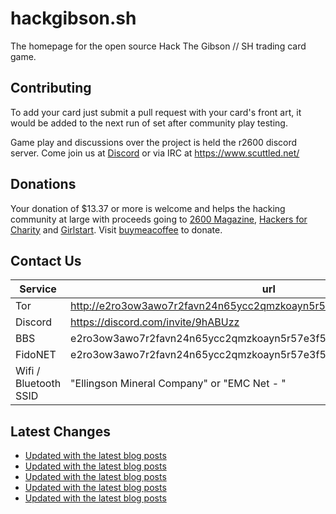# hackgibson.sh
The homepage for the open source Hack The Gibson // SH trading card game.


## Contributing

To add your card just submit a pull request with your card's front art, it would be added to the next run of set after community play testing.

Game play and discussions over the project is held the r2600 discord server. Come join us at [Discord](https://discord.com/invite/9hABUzz) or via IRC at https://www.scuttled.net/


## Donations

Your donation of $13.37 or more is welcome and helps the hacking community at large with proceeds going to [2600 Magazine](https://2600.com/), [Hackers for Charity](https://hackersforcharity.org) and [Girlstart](https://girlstart.org).  Visit [buymeacoffee](https://www.buymeacoffee.com/hackgibson.sh) to donate.


## Contact Us

Service | url
-|-
Tor | http://e2ro3ow3awo7r2favn24n65ycc2qmzkoayn5r57e3f56nvjwdcgg32ad.onion
Discord | https://discord.com/invite/9hABUzz
BBS | e2ro3ow3awo7r2favn24n65ycc2qmzkoayn5r57e3f56nvjwdcgg32ad.onion:23
FidoNET | e2ro3ow3awo7r2favn24n65ycc2qmzkoayn5r57e3f56nvjwdcgg32ad.onion:24554
Wifi / Bluetooth SSID | "Ellingson Mineral Company" or "EMC Net - <fidonet address>"

## Latest Changes
<!-- BLOG-POST-LIST:START -->
- [Updated with the latest blog posts](https://github.com/DFW2600/hackgibson.sh/commit/3de16a7b31aa947df4bed3dde0d9e4f2a115bb78)
- [Updated with the latest blog posts](https://github.com/DFW2600/hackgibson.sh/commit/d0c208c582d8d861596198fda7a3400b2cd4abb0)
- [Updated with the latest blog posts](https://github.com/DFW2600/hackgibson.sh/commit/af0867557f228884025d24b8e4f657e516ec5a25)
- [Updated with the latest blog posts](https://github.com/DFW2600/hackgibson.sh/commit/b3b868b970d2ee354f79680822bc7602906644e7)
- [Updated with the latest blog posts](https://github.com/DFW2600/hackgibson.sh/commit/e25879029e40428e28a1b1b2f08ff32291de4b14)
<!-- BLOG-POST-LIST:END -->

